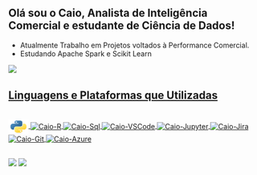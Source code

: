 ## Olá sou o Caio, Analista de Inteligência Comercial e estudante de Ciência de Dados!
- Atualmente Trabalho em Projetos voltados à Performance Comercial.
- Estudando Apache Spark e Scikit Learn

<div>
  <a href="https://github.com/CaioEdaraujo">
  <img height="180em" src="https://github-readme-stats.vercel.app/api?username=CaioEdaraujo&show_icons=true&theme=dark&include_all_commits=true&count_private=true"/>
  
## Linguagens e Plataformas que Utilizadas
  
<div style="display: inline_block"><br>
  <img align="center" alt="Caio-Python" height="30" width="40" src="https://raw.githubusercontent.com/devicons/devicon/master/icons/python/python-original.svg">
  <img align="center" alt="Caio-R" height="30" width="40" src="https://cdn.jsdelivr.net/gh/devicons/devicon/icons/rstudio/rstudio-original.svg">
  <img align="center" alt="Caio-Sql" height="30" width="40" src="https://cdn.jsdelivr.net/gh/devicons/devicon/icons/microsoftsqlserver/microsoftsqlserver-plain-wordmark.svg">
  <img align="center" alt="Caio-VSCode" height="30" width="40" src="https://cdn.jsdelivr.net/gh/devicons/devicon/icons/vscode/vscode-original.svg">
  <img align="center" alt="Caio-Jupyter" height="30" width="40" src="https://cdn.jsdelivr.net/gh/devicons/devicon/icons/jupyter/jupyter-original-wordmark.svg">
  <img align="center" alt="Caio-Jira" height="30" width="40" src="https://cdn.jsdelivr.net/gh/devicons/devicon/icons/jira/jira-original-wordmark.svg">
  <img align="center" alt="Caio-Git" height="30" width="40" src="https://cdn.jsdelivr.net/gh/devicons/devicon/icons/git/git-original-wordmark.svg">
  <img align="center" alt="Caio-Azure" height="30" width="40" src="https://cdn.jsdelivr.net/gh/devicons/devicon/icons/azure/azure-original-wordmark.svg">
  
</div>
  
  ##
 
<div> 
    <a href="https://www.linkedin.com/in/caioeduardoaraujo" target="_blank"><img src="https://img.shields.io/badge/-LinkedIn-%230077B5?style=for-the-badge&logo=linkedin&logoColor=white" target="_blank"></a>
  <a href="https://caio-earaujo.medium.com/" target="_blank"><img src="https://img.shields.io/badge/Medium-12100E?style=for-the-badge&logo=medium&logoColor=white" target="_blank"></a> 
 
</div>
